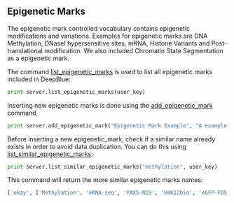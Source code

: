 ## Epigenetic Marks

The epigenetic mark controlled vocabulary contains epigenetic modifications and variations. Examples for epigenetic marks are DNA Methylation, DNaseI hypersensitive sites, mRNA, Histone Variants and Post-translational modification. We also included Chromatin State Segmentation as a epigenetic mark.

The command [list_epigenetic_marks](http://deepblue.mpi-inf.mpg.de/api.html#api-list_epigenetic_marks) is used to list all epigenetic marks included in DeepBlue:

```python
print server.list_epigenetic_marks(user_key)
```

Inserting new epigenetic marks is done using the [add_epigenetic_mark](http://deepblue.mpi-inf.mpg.de/api.html#api-add_epigenetic_marks) command.

```python
print server.add_epigenetic_mark("Epigenetic Mark Example", "A example of epigenetic mark", user_key)
```

Before inserting a new epigenetic_mark, check if a similar name already exists in order to avoid data duplication. You can do this using [list_similar_epigenetic_marks](http://deepblue.mpi-inf.mpg.de/api.html#api-list_similar_epigenetic_marks):
```python
print server.list_similar_epigenetic_marks("methylation", user_key)
```
This command will return the more similar epigenetic marks names:
```python
['okay', ['Methylation', 'mRNA-seq', 'PAX5-N19', 'H4K12bio', 'eGFP-FOS']]
```
